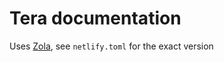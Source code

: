 # Tera documentation

Uses [Zola](https://www.getzola.org/), see `netlify.toml` for
the exact version
